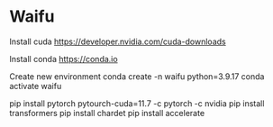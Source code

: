 # Waifu

Install cuda
https://developer.nvidia.com/cuda-downloads

Install conda
https://conda.io

Create new environment
conda create -n waifu python=3.9.17
conda activate waifu

pip install pytorch pytourch-cuda=11.7 -c pytorch -c nvidia
pip install transformers
pip install chardet
pip install accelerate

